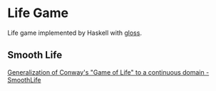 Life Game
==========

Life game implemented by Haskell with [gloss](http://hackage.haskell.org/package/gloss).

Smooth Life
-----------
[Generalization of Conway's "Game of Life" to a continuous domain - SmoothLife](https://arxiv.org/abs/1111.1567)

